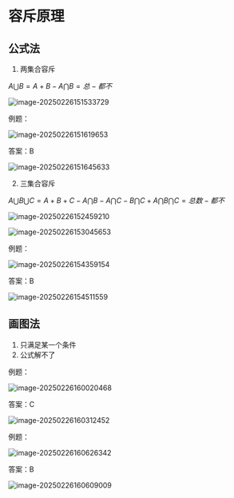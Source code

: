 # 容斥原理

## 公式法

1. 两集合容斥

$A\bigcup B=A+B-A\bigcap B=总-都不$

![image-20250226151533729](https://imagere.oss-cn-beijing.aliyuncs.com/mxyimage-20250226151533729.png)

例题：

![image-20250226151619653](https://imagere.oss-cn-beijing.aliyuncs.com/mxyimage-20250226151619653.png)

答案：B

![image-20250226151645633](https://imagere.oss-cn-beijing.aliyuncs.com/mxyimage-20250226151645633.png)

2. 三集合容斥

$A\bigcup B\bigcup C=A+B+C-A\bigcap B-A\bigcap C -B\bigcap C+A\bigcap B\bigcap C=总数-都不$

![image-20250226152459210](https://imagere.oss-cn-beijing.aliyuncs.com/mxyimage-20250226152459210.png)

![image-20250226153045653](https://imagere.oss-cn-beijing.aliyuncs.com/mxyimage-20250226153045653.png)

例题：

![image-20250226154359154](https://imagere.oss-cn-beijing.aliyuncs.com/mxyimage-20250226154359154.png)

答案：B

![image-20250226154511559](https://imagere.oss-cn-beijing.aliyuncs.com/mxyimage-20250226154511559.png)

## 画图法

1. 只满足某一个条件
2. 公式解不了

例题：

![image-20250226160020468](https://imagere.oss-cn-beijing.aliyuncs.com/mxyimage-20250226160020468.png)

答案：C

![image-20250226160312452](https://imagere.oss-cn-beijing.aliyuncs.com/mxyimage-20250226160312452.png)

例题：

![image-20250226160626342](https://imagere.oss-cn-beijing.aliyuncs.com/mxyimage-20250226160626342.png)

答案：B

![image-20250226160609009](https://imagere.oss-cn-beijing.aliyuncs.com/mxyimage-20250226160609009.png)
